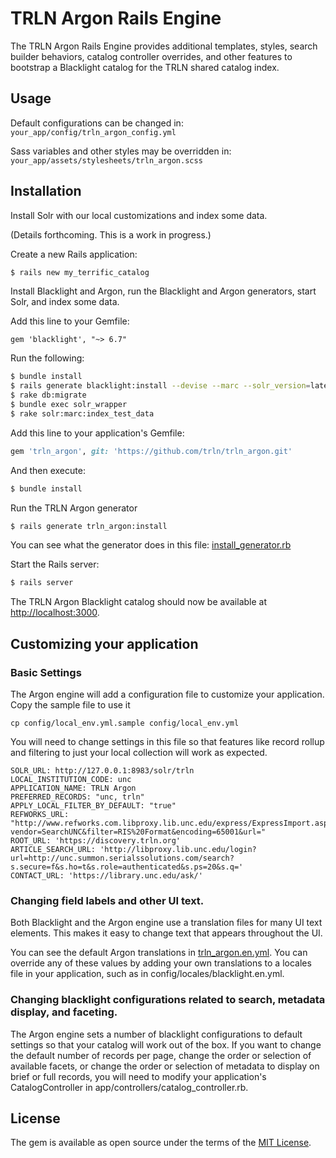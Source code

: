 # TRLN Argon Rails Engine
The TRLN Argon Rails Engine provides additional templates, styles, search builder behaviors, catalog controller overrides, and other features to bootstrap a Blacklight catalog for the TRLN shared catalog index.

## Usage

Default configurations can be changed in: `your_app/config/trln_argon_config.yml`

Sass variables and other styles may be overridden in: `your_app/assets/stylesheets/trln_argon.scss`

## Installation

Install Solr with our local customizations and index some data.

(Details forthcoming. This is a work in progress.)

Create a new Rails application:

```bash
$ rails new my_terrific_catalog
```

Install Blacklight and Argon, run the Blacklight and Argon generators, start Solr, and index some data.

Add this line to your Gemfile:
```
gem 'blacklight', "~> 6.7"
```

Run the following:

```bash
$ bundle install
$ rails generate blacklight:install --devise --marc --solr_version=latest
$ rake db:migrate
$ bundle exec solr_wrapper
$ rake solr:marc:index_test_data
```

Add this line to your application's Gemfile:

```ruby
gem 'trln_argon', git: 'https://github.com/trln/trln_argon.git'
```

And then execute:
```bash
$ bundle install
```

Run the TRLN Argon generator
```bash
$ rails generate trln_argon:install
```

You can see what the generator does in this file: [install_generator.rb](https://github.com/trln/trln_argon/blob/master/lib/generators/trln_argon/install_generator.rb)

Start the Rails server:
```bash
$ rails server
```

The TRLN Argon Blacklight catalog should now be available at [http://localhost:3000](http://localhost:3000).

## Customizing your application

### Basic Settings

The Argon engine will add a configuration file to customize your application. Copy the sample file to use it

```
cp config/local_env.yml.sample config/local_env.yml
```

You will need to change settings in this file so that features like record rollup and filtering to just your local collection will work as expected.

```
SOLR_URL: http://127.0.0.1:8983/solr/trln
LOCAL_INSTITUTION_CODE: unc
APPLICATION_NAME: TRLN Argon
PREFERRED_RECORDS: "unc, trln"
APPLY_LOCAL_FILTER_BY_DEFAULT: "true"
REFWORKS_URL: "http://www.refworks.com.libproxy.lib.unc.edu/express/ExpressImport.asp?vendor=SearchUNC&filter=RIS%20Format&encoding=65001&url="
ROOT_URL: 'https://discovery.trln.org'
ARTICLE_SEARCH_URL: 'http://libproxy.lib.unc.edu/login?url=http://unc.summon.serialssolutions.com/search?s.secure=f&s.ho=t&s.role=authenticated&s.ps=20&s.q='
CONTACT_URL: 'https://library.unc.edu/ask/'
```

### Changing field labels and other UI text.

Both Blacklight and the Argon engine use a translation files for many UI text elements. This makes it easy to change text that appears throughout the UI.

You can see the default Argon translations in [trln_argon.en.yml](https://github.com/trln/trln_argon/blob/master/config/locales/trln_argon.en.yml). You can override any of these values by adding your own translations to a locales file in your application, such as in config/locales/blacklight.en.yml.

### Changing blacklight configurations related to search, metadata display, and faceting.

The Argon engine sets a number of blacklight configurations to default settings so that your catalog will work out of the box. If you want to change the default number of records per page, change the order or selection of available facets, or change the order or selection of metadata to display on brief or full records, you will need to modify your application's CatalogController in app/controllers/catalog_controller.rb.

## License
The gem is available as open source under the terms of the [MIT License](http://opensource.org/licenses/MIT).
